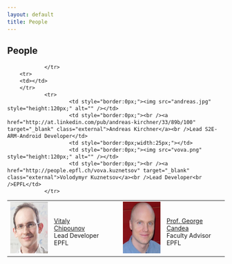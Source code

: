```yaml
---
layout: default
title: People
---
```



## People

<table class="custom_table" style="border:0px;" cellspacing="5">
                <tr>
                        <td style="border:0px;"><img src="vitaly.jpg" style="height:120px;" alt="" /></td>
                        <td style="border:0px;"><br /><a href="http://people.epfl.ch/vitaly.chipounov" target="_blank" class="external">Vitaly Chipounov</a><br />Lead Developer<br />EPFL</td>
                        <td style="border:0px;width:25px;"></td>
                        <td style="border:0px;"><img src="george.png" style="height:120px;" alt="" /></td>
                        <td style="border:0px;"><br /><a href="http://people.epfl.ch/george.candea" target="_blank" class="external">Prof. George Candea</a><br />Faculty Advisor<br />EPFL</td>

                </tr>
		<tr>
		<td></td>
		</tr>
                <tr>
                        <td style="border:0px;"><img src="andreas.jpg" style="height:120px;" alt="" /></td>
                        <td style="border:0px;"><br /><a href="http://at.linkedin.com/pub/andreas-kirchner/33/89b/100" target="_blank" class="external">Andreas Kirchner</a><br />Lead S2E-ARM-Android Developer</td>
                        <td style="border:0px;width:25px;"></td>
                        <td style="border:0px;"><img src="vova.png" style="height:120px;" alt="" /></td>
                        <td style="border:0px;"><br /><a href="http://people.epfl.ch/vova.kuznetsov" target="_blank" class="external">Volodymyr Kuznetsov</a><br />Lead Developer<br />EPFL</td>
                </tr>
</table>





